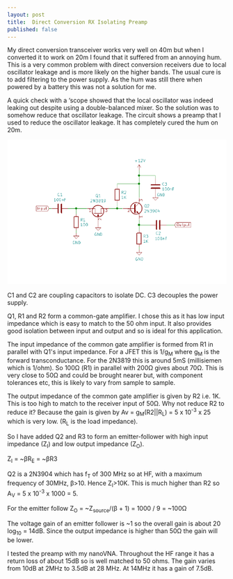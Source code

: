 ```yaml
---
layout: post
title:  Direct Conversion RX Isolating Preamp
published: false
---
```


My direct conversion transceiver works very well on 40m but when I converted it to work on 20m I found that it suffered
from an annoying hum.
This is a very common problem with direct conversion receivers due to local oscillator leakage and is more likely on the higher bands.
The usual cure is to add filtering to the power supply.
As the hum was still there when powered by a battery this was not a solution for me.

A quick check with a ‘scope showed that the local oscillator was indeed leaking out despite using a double-balanced mixer.
So the solution was to somehow reduce that oscillator leakage. The circuit shows a preamp that I used to reduce the oscillator leakage.
It has completely cured the hum on 20m.

![RX Preamp Circuit Diagram](/images/RXPreamp.png)

C1 and C2 are coupling capacitors to isolate DC. C3 decouples the power supply.

Q1, R1 and R2 form a common-gate amplifier. I chose this as it has low input impedance which is easy to match to the 50 ohm input.
It also provides good isolation between input and output and so is ideal for this application.

The input impedance of the common gate amplifier is formed from R1 in parallel with Q1's input impedance. For a JFET this is 1/g<sub>M</sub> where g<sub>M</sub> is the forward transconductance.
For the 2N3819 this is around 5mS (millisiemen which is 1/ohm). So 100&ohm; (R1) in parallel 
with 200&ohm; gives  about 70&ohm;. This is very close to 50&ohm; and could be brought nearer but, with component tolerances etc, 
this is likely to vary from sample to sample.

The output impedance of the common gate amplifier is given by R2 i.e. 1K. This is too high to match to the receiver input of 50&ohm;.
Why not reduce R2 to reduce it? Because the gain is given by Av = g<sub>M</sub>(R2||R<sub>L</sub>) = 5 x 10<sup>-3</sup> x 25 which is
very low. (R<sub>L</sub> is the load impedance).

So I have added Q2 and R3 to form an emitter-follower with high input impedance (Z<sub>I</sub>) and low output impedance (Z<sub>O</sub>).

Z<sub>I</sub> = ~&beta;R<sub>E</sub> = ~&beta;R3

Q2 is a 2N3904 which has f<sub>T</sub> of 300 MHz so at HF, with a maximum frequency of 30MHz, &beta;>10. Hence Z<sub>I</sub>>10K. This
is much higher than R2 so A<sub>V</sub> =  5 x 10<sup>-3</sup> x 1000 = 5.

For the emitter follow Z<sub>O</sub> = ~Z<sub>source</sub>/(&beta; + 1) = 1000 / 9 = ~100&ohm;

The voltage gain of an emitter follower is ~1 so the overall gain is about 20 log<sub>10</sub> = 14dB. Since the output impedance is
higher than 50&ohm; the gain will be lower.

I tested the preamp with my nanoVNA. Throughout the HF range it has a return loss of about 15dB so is well matched to 50 ohms.
The gain varies from 10dB at 2MHz to 3.5dB at 28 MHz. At 14MHz it has a gain of 7.5dB.

